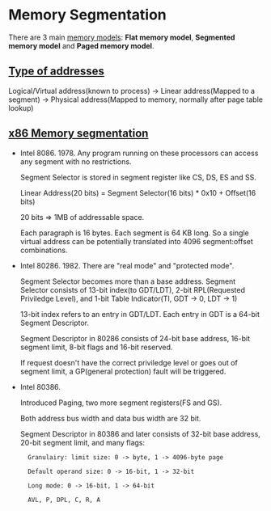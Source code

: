 # Memory Segmentation

There are 3 main [memory models](https://en.wikipedia.org/wiki/Flat_memory_model#Memory_models): __Flat memory model__, __Segmented memory model__ and __Paged memory model__.

## [Type of addresses](http://www.on-time.com/rtos-32-docs/rttarget-32/programming-manual/x86-cpu/protected-mode/virtual-linear-and-physical-addresses.htm)

Logical/Virtual address(known to process) -> Linear address(Mapped to a segment) -> Physical address(Mapped to memory, normally after page table lookup)

## [x86 Memory segmentation](https://en.wikipedia.org/wiki/X86_memory_segmentation)

- Intel 8086. 1978. Any program running on these processors can access any segment with no restrictions.

    Segment Selector is stored in segment register like CS, DS, ES and SS.

    Linear Address(20 bits) = Segment Selector(16 bits) * 0x10 + Offset(16 bits)

    20 bits => 1MB of addressable space.

    Each paragraph is 16 bytes. Each segment is 64 KB long. So a single virtual address can be potentially translated into 4096 segment:offset combinations.

- Intel 80286. 1982. There are "real mode" and "protected mode".

    Segment Selector becomes more than a base address. Segment Selector consists of 13-bit index(to GDT/LDT), 2-bit RPL(Requested Priviledge Level), and 1-bit Table Indicator(TI, GDT -> 0, LDT -> 1)

    13-bit index refers to an entry in GDT/LDT. Each entry in GDT is a 64-bit Segment Descriptor.

    Segment Descriptor in 80286 consists of 24-bit base address, 16-bit segment limit, 8-bit flags and 16-bit reserved.

    If request doesn't have the correct priviledge level or goes out of segment limit, a GP(general protection) fault will be triggered.

- Intel 80386.

    Introduced Paging, two more segment registers(FS and GS).

    Both address bus width and data bus width are 32 bit.

    Segment Descriptor in 80386 and later consists of 32-bit base address, 20-bit segment limit, and many flags:

        Granulairy: limit size: 0 -> byte, 1 -> 4096-byte page

        Default operand size: 0 -> 16-bit, 1 -> 32-bit

        Long mode: 0 -> 16-bit, 1 -> 64-bit

        AVL, P, DPL, C, R, A

